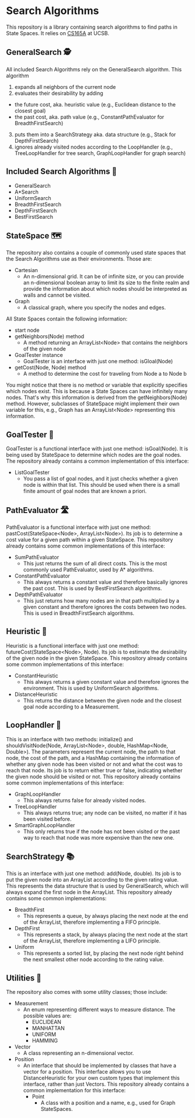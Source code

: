 # Search Algorithms

This repository is a library containing search algorithms to find paths in State Spaces. It relies on [CS165A](https://sites.cs.ucsb.edu/~xyan/classes/CS165A-2024fall/syllabus.html) at UCSB.

## GeneralSearch 🕵
All included Search Algorithms rely on the GeneralSearch algorithm. This algorithm
1. expands all neighbors of the current node
2. evaluates their desirability by adding
* the future cost, aka. heuristic value (e.g., Euclidean distance to the closest goal)
* the past cost, aka. path value (e.g., ConstantPathEvaluator for BreadthFirstSearch) 
3. puts them into a SearchStrategy aka. data structure (e.g., Stack for DepthFirstSearch)
4. ignores already visited nodes according to the LoopHandler (e.g., TreeLoopHandler for tree search, GraphLoopHandler for graph search)

## Included Search Algorithms 💠
* GeneralSearch
* A\*Search
* UniformSearch
* BreadthFirstSearch
* DepthFirstSearch
* BestFirstSearch

## StateSpace 🗺️
The repository also contains a couple of commonly used state spaces that the Search Algorithms use as their environments. Those are:
* Cartesian
	- An n-dimensional grid. It can be of infinite size, or you can provide an n-dimensional boolean array to limit its size to the finite realm and provide the information about which nodes should be interpreted as walls and cannot be visited.
* Graph
	- A classical graph, where you specify the nodes and edges.

All State Spaces contain the following information:
* start node
* getNeighbors(Node) method
	- A method returning an ArrayList\<Node\> that contains the neighbors of the given node
* GoalTester instance
	- GoalTester is an interface with just one method: isGloal(Node)
* getCost(Node, Node) method
	- A method to determine the cost for traveling from Node a to Node b

You might notice that there is no method or variable that explicitly specifies which nodes exist. This is because a State Spaces can have infinitely many nodes. That's why this information is derived from the getNeighbors(Node) method. However, subclasses of StateSpace might implement their own variable for this, e.g., Graph has an ArrayList\<Node\> representing this information.

## GoalTester 🎯
GoalTester is a functional interface with just one method: isGoal(Node). It is being used by StateSpace to determine which nodes are the goal nodes. The repository already contains a common implementation of this interface:
* ListGoalTester
	- You pass a list of goal nodes, and it just checks whether a given node is within that list. This should be used when there is a small finite amount of goal nodes that are known a priori.

## PathEvaluator 🛣️
PathEvaluator is a functional interface with just one method: pastCost(StateSpace\<Node\>, ArrayList\<Node\>). Its job is to determine a cost value for a given path within a given StateSpace. This repository already contains some common implementations of this interface:
* SumPathEvaluator
	- This just returns the sum of all direct costs. This is the most commonly used PathEvaluator, used by A\* algorithms.
* ConstantPathEvaluator
	- This always returns a constant value and therefore basically ignores the past cost. This is used by BestFirstSearch algorithms.
* DepthPathEvaluator
	- This just returns how many nodes are in that path multiplied by a given constant and therefore ignores the costs between two nodes. This is used in BreadthFirstSearch algorithms.

## Heuristic 🤔
Heuristic is a functional interface with just one method: futureCost(StateSpace\<Node\>, Node). Its job is to estimate the desirability of the given node in the given StateSpace. This repository already contains some common implementations of this interface:
* ConstantHeuristic
	- This always returns a given constant value and therefore ignores the environment. This is used by UniformSearch algorithms.
* DistanceHeuristic
	- This returns the distance between the given node and the closest goal node according to a Measurement.

## LoopHandler 🔄
This is an interface with two methods: initialize() and shouldVisitNode(Node, ArrayList\<Node\>, double, HashMap\<Node, Double\>). The parameters represent the current node, the path to that node, the cost of the path, and a HashMap containing the information of whether any given node has been visited or not and what the cost was to reach that node. Its job is to return either true or false, indicating whether the given node should be visited or not. This repository already contains some common implementations of this interface:
* GraphLoopHandler
	- This always returns false for already visited nodes.
* TreeLoopHandler
	- This always returns true; any node can be visited, no matter if it has been visited before.
* SmartGraphLoopHandler
	- This only returns true if the node has not been visited or the past way to reach that node was more expensive than the new one.

## SearchStrategy 📚
This is an interface with just one method: add(Node, double). Its job is to put the given node into an ArrayList according to the given rating value. This represents the data structure that is used by GeneralSearch, which will always expand the first node in the ArrayList. This repository already contains some common implementations:
* BreadthFirst
	- This represents a queue, by always placing the next node at the end of the ArrayList, therefore implementing a FIFO principle.
* DepthFirst
	- This represents a stack, by always placing the next node at the start of the ArrayList, therefore implementing a LIFO principle.
* Uniform
	- This represents a sorted list, by placing the next node right behind the next smallest other node according to the rating value.

## Utilities 🔨
The repository also comes with some utility classes; those include:
* Measurement
	- An enum representing different ways to measure distance. The possible values are:
		* EUCLIDEAN
		* MANHATTAN
		* UNIFORM
		* HAMMING
* Vector
	- A class representing an n-dimensional vector.
* Position
	- An interface that should be implemented by classes that have a vector for a position. This interface allows you to use DistanceHeuristic for your own custom types that implement this interface, rather than just Vectors. This repository already contains a common implementation for this interface:
		* Point
			- A class with a position and a name, e.g., used for Graph StateSpaces.